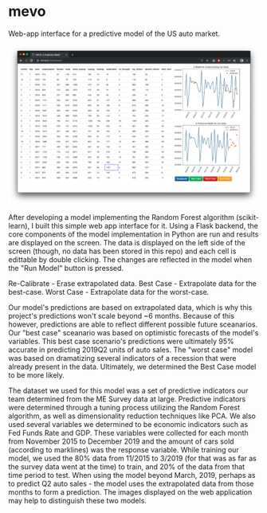 # mevo
Web-app interface for a predictive model of the US auto market.

<img src="https://github.com/noahmacdonald/mevo/blob/master/mevo1.png">

After developing a model implementing the Random Forest algorithm (scikit-learn), I built this simple web app interface for it. Using a Flask backend, the core components of the model implementation in Python are run and results are displayed on the screen. The data is displayed on the left side of the screen (though, no data has been stored in this repo) and each cell is edittable by double clicking. The changes are reflected in the model when the "Run Model" button is pressed. 

Re-Calibrate - Erase extrapolated data.
Best Case - Extrapolate data for the best-case.
Worst Case - Extrapolate data for the worst-case.

Our model's predictions are based on extrapolated data, which is why this project's predictions won't scale beyond ~6 months. Because of this however, predictions are able to reflect different possible future sceanarios. Our "best case" sceanario was based on optimistic forecasts of the model's variables. This best case scenario's predictions were ultimately 95% accurate in predicting 2019Q2 units of auto sales. The "worst case" model was based on dramatizing several indicators of a recession that were already present in the data. Ultimately, we determined the Best Case model to be more likely. 

The dataset we used for this model was a set of predictive indicators our team determined from the ME Survey data at large. Predictive indicators were determined through a tuning process utilizing the Random Forest algorithm, as well as dimensionality reduction techniques like PCA. We also used several variables we determined to be economic indicators such as Fed Funds Rate and GDP. These variables were collected for each month from November 2015 to December 2019 and the amount of cars sold (according to marklines) was the response variable. While training our model, we used the 80% data from 11/2015 to 3/2019 (for that was as far as the survey data went at the time) to train, and 20% of the data from that time period to test. When using the model beyond March, 2019, perhaps as to predict Q2 auto sales - the model uses the extrapolated data from those months to form a prediction. The images displayed on the web application may help to distinguish these two models. 
